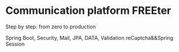 # Communication platform FREEter

Step by step: from zero to production

Spring Boot, Security, Mail, JPA, DATA, Validation 
reCaptcha&&Spring Session
